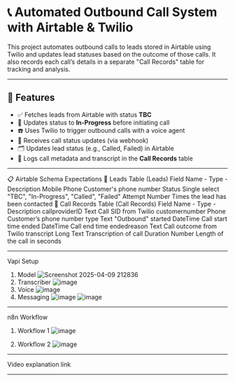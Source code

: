 # 📞 Automated Outbound Call System with Airtable & Twilio

This project automates outbound calls to leads stored in Airtable using Twilio and updates lead statuses based on the outcome of those calls. It also records each call’s details in a separate "Call Records" table for tracking and analysis.

---

## 🔧 Features

- ✅ Fetches leads from Airtable with status **TBC**
- 🔄 Updates status to **In-Progress** before initiating call
- ☎️ Uses Twilio to trigger outbound calls with a voice agent
- 🧠 Receives call status updates (via webhook)
- 🗂 Updates lead status (e.g., Called, Failed) in Airtable
- 📝 Logs call metadata and transcript in the **Call Records** table

---

📋 Airtable Schema Expectations
🔹 Leads Table (Leads)
Field Name        -        Type        -        Description
Mobile                Phone	Customer's        phone number
Status	              Single select	          "TBC", "In-Progress", "Called", "Failed"
Attempt               	Number	              Times the lead has been contacted
🔹 Call Records Table (Call Records)
Field Name        -        Type        -        Description
callproviderID	           Text	               Call SID from Twilio
customernumber	          Phone	               Customer’s phone number
type	                    Text	                   "Outbound"
started	                 DateTime	                Call start time
ended	                   DateTime	                Call end time
endedreason	              Text	               Call outcome from Twilio
transcript            	Long Text	              Transcription of call
Duration	                Number	            Length of the call in seconds

---

Vapi Setup
1. Model
![Screenshot 2025-04-09 212836](https://github.com/user-attachments/assets/0a2a3eee-13a5-4105-8844-4cc7ec24ffe9)
2. Transcriber
![image](https://github.com/user-attachments/assets/0e495eee-f43d-4df3-9845-5e65c1311e9b)
3. Voice
![image](https://github.com/user-attachments/assets/ef69aa43-25f3-4e96-8de6-8de11e29a476)
4. Messaging
![image](https://github.com/user-attachments/assets/0b8873ed-b7d7-4ef4-93d9-54bcf8aa705d)
![image](https://github.com/user-attachments/assets/79d4c010-4a6d-485e-8d2f-271c42b71cd6)

---

n8n Workflow
1. Workflow 1
![image](https://github.com/user-attachments/assets/38b3eda3-8e9c-454b-9fe9-691c81527e75)

2. Workflow 2
![image](https://github.com/user-attachments/assets/ce555dec-d0ce-43ca-bd59-7a67dfbb2e8a)


---

Video explanation link 

---


